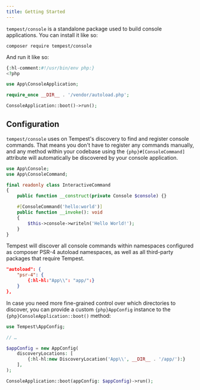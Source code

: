 ```yaml
---
title: Getting Started
---
```


`tempest/console` is a standalone package used to build console applications. You can install it like so:

```
composer require tempest/console
```

And run it like so:

```php
{:hl-comment:#!/usr/bin/env php:}
<?php

use App\ConsoleApplication;

require_once __DIR__ . '/vendor/autoload.php';

ConsoleApplication::boot()->run();
```

## Configuration

`tempest/console` uses on Tempest's discovery to find and register console commands. That means you don't have to register any commands manually, and any method within your codebase using the `{php}#[ConsoleCommand]` attribute will automatically be discovered by your console application.

```php
use App\Console;
use App\ConsoleCommand;

final readonly class InteractiveCommand
{
    public function __construct(private Console $console) {}

    #[ConsoleCommand('hello:world')]
    public function __invoke(): void
    {
        $this->console->writeln('Hello World!');
    }
}
```

Tempest will discover all console commands within namespaces configured as composer PSR-4 autoload namespaces, as well as all third-party packages that require Tempest.

```json
"autoload": {
    "psr-4": {
        {:hl-hl:"App\\": "app/":}
    }
},
```

In case you need more fine-grained control over which directories to discover, you can provide a custom `{php}AppConfig` instance to the `{php}ConsoleApplication::boot()` method:

```php
use Tempest\AppConfig;

// …

$appConfig = new AppConfig(
    discoveryLocations: [
        {:hl-hl:new DiscoveryLocation('App\\', __DIR__ . '/app/'):}
    ],
);

ConsoleApplication::boot(appConfig: $appConfig)->run();
```
